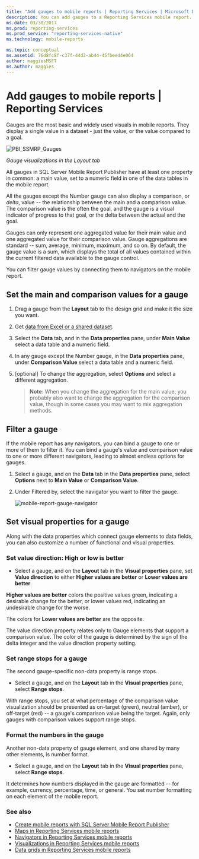 ```yaml
---
title: "Add gauges to mobile reports | Reporting Services | Microsoft Docs"
description: You can add gauges to a Reporting Services mobile report. Gauges display a single value in a dataset by itself or compared to a goal.
ms.date: 03/30/2017
ms.prod: reporting-services
ms.prod_service: "reporting-services-native"
ms.technology: mobile-reports

ms.topic: conceptual
ms.assetid: 76d8fc8f-c37f-44d3-ab44-45fbeed4e064
author: maggiesMSFT
ms.author: maggies
---
```

# Add gauges to mobile reports | Reporting Services
Gauges are the most basic and widely used visuals in mobile reports. They display a single value in a dataset - just the value, or the value compared to a goal.

![PBI_SSMRP_Gauges](../../reporting-services/mobile-reports/media/pbi-ssmrp-gauges.png)  
  
*Gauge visualizations in the Layout tab*  
  
All gauges in SQL Server Mobile Report Publisher have at least one property in common: a main value, set to a numeric field in one of the data tables in the mobile report.  

All the gauges except the Number gauge can also display a comparison, or *delta*, value -- the relationship between the main and a comparison value. The comparison value is the often the goal, and the gauge is a visual indicator of progress to that goal, or the delta between the actual and the goal.

Gauges can only represent one aggregated value for their main value and one aggregated value for their comparison value. Gauge aggregations are standard -- sum, average, minimum, maximum, and so on. By default, the gauge value is a sum, which displays the total of all values contained within the current filtered data available to the gauge control. 

You can filter gauge values by connecting them to navigators on the mobile report. 

## Set the main and comparison values for a gauge

1. Drag a gauge from the **Layout** tab to the design grid and make it the size you want.

2. Get [data from Excel or a shared dataset](../../reporting-services/mobile-reports/data-for-reporting-services-mobile-reports.md).

3. Select the **Data** tab, and in the **Data properties** pane, under **Main Value** select a data table and a numeric field.

3. In any gauge except the Number gauge, in the **Data properties** pane, under **Comparison Value** select a data table and a numeric field.

4. [optional] To change the aggregation, select **Options** and select a different aggregation.
   
   >**Note**: When you change the aggregation for the main value, you probably also want to change the aggregation for the comparison value, though in some cases you may want to mix aggregation methods.  

## Filter a gauge
  
If the mobile report has any navigators, you can bind a gauge to one or more of them to filter it. You can bind a gauge's value and comparison value to one or more different navigators, leading to almost endless options for gauges.  

1. Select a gauge, and on the **Data** tab in the **Data properties** pane, select **Options** next to **Main Value** or **Comparison Value**.

2. Under Filtered by, select the navigator you want to filter the gauge.

   ![mobile-report-gauge-navigator](../../reporting-services/mobile-reports/media/mobile-report-gauge-navigator.png)
 
## Set visual properties for a gauge
  
Along with the data properties which connect gauge elements to data fields, you can also customize a number of functional and visual properties. 

### Set value direction: High or low is better
* Select a gauge, and on the **Layout** tab in the **Visual properties** pane, set **Value direction** to either **Higher values are better** or **Lower values are better**. 

**Higher values are better** colors the positive values green, indicating a desirable change for the better, or lower values red, indicating an undesirable change for the worse. 

The colors for **Lower values are better** are the opposite.

The value direction property relates only to Gauge elements that support a comparison value. The color of the gauge is determined by the sign of the delta integer and the value direction property setting.  
  
### Set range stops for a gauge
The second gauge-specific non-data property is range stops. 

* Select a gauge, and on the **Layout** tab in the **Visual properties** pane, select **Range stops**.

With range stops, you set at what percentage of the comparison value visualization should be presented as on-target (green), neutral (amber), or off-target (red) -- a gauge's comparison value being the target. Again, only gauges with comparison values support range stops.  

### Format the numbers in the gauge  
Another non-data property of gauge element, and one shared by many other elements, is number format. 

* Select a gauge, and on the **Layout** tab in the **Visual properties** pane, select **Range stops**.

It determines how numbers displayed in the gauge are formatted -- for example, currency, percentage, time, or general. You set number formatting on each element of the mobile report.
  
### See also 

* [Create mobile reports with SQL Server Mobile Report Publisher](../../reporting-services/mobile-reports/create-mobile-reports-with-sql-server-mobile-report-publisher.md)
* [Maps in Reporting Services mobile reports](../../reporting-services/mobile-reports/maps-in-reporting-services-mobile-reports.md)
* [Navigators in Reporting Services mobile reports](../../reporting-services/mobile-reports/add-navigators-to-reporting-services-mobile-reports.md)
* [Visualizations in Reporting Services mobile reports](../../reporting-services/mobile-reports/add-visualizations-to-reporting-services-mobile-reports.md)
* [Data grids in Reporting Services mobile reports](../../reporting-services/mobile-reports/add-data-grids-to-mobile-reports-reporting-services.md) 
